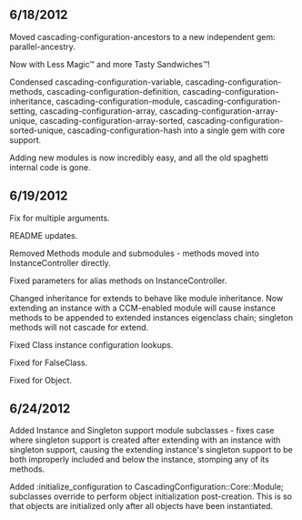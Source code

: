 
## 6/18/2012 ##

Moved cascading-configuration-ancestors to a new independent gem: parallel-ancestry.

Now with Less Magic™ and more Tasty Sandwiches™!

Condensed cascading-configuration-variable, cascading-configuration-methods, cascading-configuration-definition, cascading-configuration-inheritance, cascading-configuration-module, cascading-configuration-setting, cascading-configuration-array, cascading-configuration-array-unique, cascading-configuration-array-sorted, cascading-configuration-sorted-unique, cascading-configuration-hash into a single gem with core support.

Adding new modules is now incredibly easy, and all the old spaghetti internal code is gone.

## 6/19/2012 ##

Fix for multiple arguments.

README updates.

Removed Methods module and submodules - methods moved into InstanceController directly.

Fixed parameters for alias methods on InstanceController.

Changed inheritance for extends to behave like module inheritance. Now extending an instance with a CCM-enabled module will cause instance methods to be appended to extended instances eigenclass chain; singleton methods will not cascade for extend.

Fixed Class instance configuration lookups.

Fixed for FalseClass.

Fixed for Object.

## 6/24/2012 ##

Added Instance and Singleton support module subclasses - fixes case where singleton support is created after extending with an instance with singleton support, causing the extending instance's singleton support to be both improperly included and below the instance, stomping any of its methods.

Added :initialize_configuration to CascadingConfiguration::Core::Module; subclasses override to perform object initialization post-creation. This is so that objects are initialized only after all objects have been instantiated.

